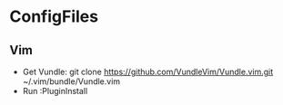 # ConfigFiles

## Vim
* Get Vundle: git clone https://github.com/VundleVim/Vundle.vim.git ~/.vim/bundle/Vundle.vim
* Run :PluginInstall

